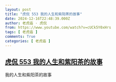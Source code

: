 ```yaml
---
layout: post
title: "虎侃 553 我的人生和紫阳茶的故事"
date: 2024-12-16T22:48:39.000Z
author: 老虎庙 · 虎侃
from: https://www.youtube.com/watch?v=cUCk5Y0xHrs
tags: [ 老虎庙 ]
comments: True
categories: [ 老虎庙 ]
---
```

<!--1734389319000-->
[虎侃 553 我的人生和紫阳茶的故事](https://www.youtube.com/watch?v=cUCk5Y0xHrs)
------

<div>
我的人生和紫阳茶的故事
</div>
